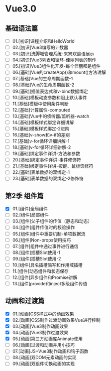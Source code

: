 # Vue3.0

## 基础语法篇

- [ ] 01.[初识]课程介绍和HelloWorld
- [ ] 02.[初识]Vue3编写的计数器
- [ ] 03.[初识]洗脚城管理系统-来宾欢迎语展示
- [ ] 04.[初识]Vue3列表和循环-佳丽列表的制作
- [ ] 05.[初识]Vue3组件化开发-每个佳丽都是组件
- [ ] 06.[基础]Vue的createApp()和mount()方法讲解
- [ ] 07.[基础]Vue的生命周期函数-1
- [ ] 08.[基础]Vue的生命周期函数-2
- [ ] 09.[基础]插值表达式和v-bind数据绑定
- [ ] 10.[基础]模板动态参数和阻止默认事件
- [ ] 11.[基础]模板中使用条件判断
- [ ] 12.[基础]计算属性-computed
- [ ] 13.[基础]Vue中的侦听器/监听器-watch
- [ ] 14.[基础]模板样式绑定详细讲解
- [ ] 15.[基础]模板样式绑定-2进阶
- [ ] 16.[基础]v-show和v-if的差别
- [ ] 17.[基础]v-for循环详细讲解-1
- [ ] 18.[基础]v-for循环详细讲解-2
- [ ] 19.[基础]绑定事件详讲-方法和参数
- [ ] 20.[基础]绑定事件详讲-事件修饰符
- [ ] 21.[基础]绑定事件详讲-按键、鼠标饰修符
- [ ] 22.[基础]表单数据的双绑定-1
- [ ] 23.[基础]表单数据的双绑定-2修饰符

## 第2季 组件篇

- [x] 01.[组件]全局组件
- [ ] 02.[组件]局部组件
- [ ] 03.[组件]父子组件的传值（静态和动态）
- [ ] 04.[组件]组件传值时的校验操作
- [ ] 05.[组件]组件中重要机制-单项数据流
- [ ] 06.[组件]Non-props使用技巧
- [ ] 07.[组件]组件中通过事件进行通信
- [ ] 08.[组件]插槽Slot使用-1
- [ ] 09.[组件]插槽Slot使用-2
- [ ] 10.[组件]具名插槽简写和作用域插槽
- [ ] 11.[组件]动态组件和状态保存
- [ ] 12.[组件]异步组件和Promise讲解
- [ ] 13.[组件]provide和inject多级组件传值

## 动画和过渡篇

- [x] 01.[动画]CSS样式中的动画效果
- [x] 02.[动画]CSS制作过渡动画效果Vue进行控制
- [x] 03.[动画]Vue3制作动画效果
- [x] 04.[动画]Vue3制作过渡效果
- [x] 05.[动画]第三方动画库Animate使用
- [ ] 06.[动画]过渡和动画并用小技巧
- [ ] 07.[动画]JS+Vue3制作动画和钩子函数
- [ ] 08.[动画]双DOM元素动画的实现
- [ ] 09.[动画]双组件切换动画的实现
